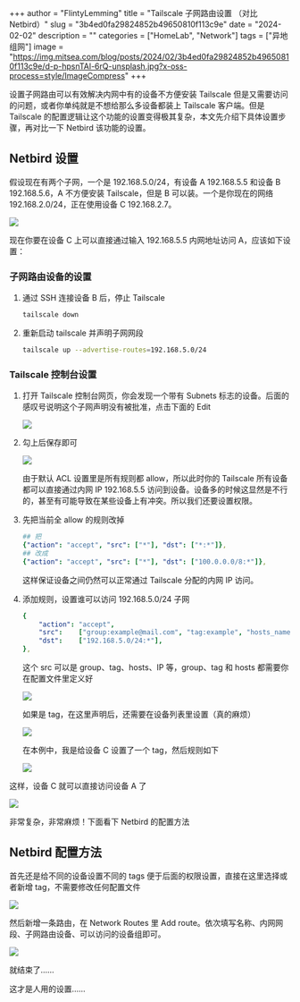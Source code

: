 +++
author = "FlintyLemming"
title = "Tailscale 子网路由设置 （对比 Netbird）"
slug = "3b4ed0fa29824852b49650810f113c9e"
date = "2024-02-02"
description = ""
categories = ["HomeLab", "Network"]
tags = ["异地组网"]
image = "https://img.mitsea.com/blog/posts/2024/02/3b4ed0fa29824852b49650810f113c9e/d-p-hpsnTAl-6rQ-unsplash.jpg?x-oss-process=style/ImageCompress"
+++

设置子网路由可以有效解决内网中有的设备不方便安装 Tailscale 但是又需要访问的问题，或者你单纯就是不想给那么多设备都装上 Tailscale 客户端。但是 Tailscale 的配置逻辑让这个功能的设置变得极其复杂，本文先介绍下具体设置步骤，再对比一下 Netbird 该功能的设置。

## Netbird 设置

假设现在有两个子网，一个是 192.168.5.0/24，有设备 A 192.168.5.5 和设备 B 192.168.5.6，A 不方便安装 Tailscale，但是 B 可以装。一个是你现在的网络 192.168.2.0/24，正在使用设备 C 192.168.2.7。

![](https://img.mitsea.com/blog/posts/2024/02/3b4ed0fa29824852b49650810f113c9e/%E6%9C%AA%E5%91%BD%E5%90%8D%E7%BB%98%E5%9B%BE.drawio%281%29.png?x-oss-process=style/ImageCompress)

现在你要在设备 C 上可以直接通过输入 192.168.5.5 内网地址访问 A，应该如下设置：

### 子网路由设备的设置

1. 通过 SSH 连接设备 B 后，停止 Tailscale

    ```bash
    tailscale down
    ```

2. 重新启动 tailscale 并声明子网网段

    ```bash
    tailscale up --advertise-routes=192.168.5.0/24
    ```


### Tailscale 控制台设置

1. 打开 Tailscale 控制台网页，你会发现一个带有 Subnets 标志的设备。后面的感叹号说明这个子网声明没有被批准，点击下面的 Edit

    ![](https://img.mitsea.com/blog/posts/2024/02/3b4ed0fa29824852b49650810f113c9e/Untitled.png?x-oss-process=style/ImageCompress)

2. 勾上后保存即可

    ![](https://img.mitsea.com/blog/posts/2024/02/3b4ed0fa29824852b49650810f113c9e/Untitled%201.png?x-oss-process=style/ImageCompress)

    由于默认 ACL 设置里是所有规则都 allow，所以此时你的 Tailscale 所有设备都可以直接通过内网 IP 192.168.5.5 访问到设备。设备多的时候这显然是不行的，甚至有可能导致在某些设备上有冲突。所以我们还要设置权限。

3. 先把当前全 allow 的规则改掉

    ```yaml
    ## 把
    {"action": "accept", "src": ["*"], "dst": ["*:*"]},
    ## 改成
    {"action": "accept", "src": ["*"], "dst": ["100.0.0.0/8:*"]},
    ```

    这样保证设备之间仍然可以正常通过 Tailscale 分配的内网 IP 访问。

4. 添加规则，设置谁可以访问 192.168.5.0/24 子网

    ```yaml
    {
    	"action": "accept",
    	"src":    ["group:example@mail.com", "tag:example", "hosts_name", "xxx,xxx,xxx,xxx"],
    	"dst":    ["192.168.5.0/24:*"],
    },
    ```

    这个 src 可以是 group、tag、hosts、IP 等，group、tag 和 hosts 都需要你在配置文件里定义好

    ![](https://img.mitsea.com/blog/posts/2024/02/3b4ed0fa29824852b49650810f113c9e/Untitled%202.png?x-oss-process=style/ImageCompress)

    如果是 tag，在这里声明后，还需要在设备列表里设置（真的麻烦）

    ![](https://img.mitsea.com/blog/posts/2024/02/3b4ed0fa29824852b49650810f113c9e/Untitled%203.png?x-oss-process=style/ImageCompress)

    在本例中，我是给设备 C 设置了一个 tag，然后规则如下

    ![](https://img.mitsea.com/blog/posts/2024/02/3b4ed0fa29824852b49650810f113c9e/Untitled%204.png?x-oss-process=style/ImageCompress)


这样，设备 C 就可以直接访问设备 A 了

![](https://img.mitsea.com/blog/posts/2024/02/3b4ed0fa29824852b49650810f113c9e/Untitled%205.png?x-oss-process=style/ImageCompress)

非常复杂，非常麻烦！下面看下 Netbird 的配置方法

## Netbird 配置方法

首先还是给不同的设备设置不同的 tags 便于后面的权限设置，直接在这里选择或者新增 tag，不需要修改任何配置文件

![](https://img.mitsea.com/blog/posts/2024/02/3b4ed0fa29824852b49650810f113c9e/Untitled%206.png?x-oss-process=style/ImageCompress)

然后新增一条路由，在 Network Routes 里 Add route。依次填写名称、内网网段、子网路由设备、可以访问的设备组即可。

![](https://img.mitsea.com/blog/posts/2024/02/3b4ed0fa29824852b49650810f113c9e/Untitled%207.png?x-oss-process=style/ImageCompress)

就结束了……

这才是人用的设置……
